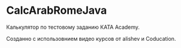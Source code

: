# CalcArabRomeJava
Калькулятор по тестовому заданию КАТА Academy.

Созданно с использовнием видео курсов от alishev и Coducation. 
